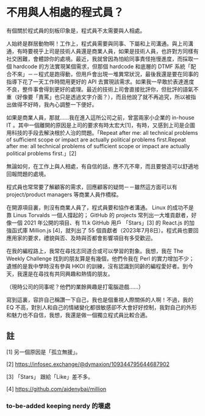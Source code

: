 # 不用與人相處的程式員？

有個關於程式員的刻板印象是，程式員不太需要與人相處。

人始終是群居動物啊！工作上，程式員需要與同事、下屬和上司溝通。與上司溝通，有時要視乎上司是技術人員還是商業人員，如果是技術人員，也許對方同樣有社交困難，會體諒你的處境。最近，我就曾因為怕給同事責怪拖慢進度，而採取一個 hardcode 的方法實現某個需求，但那個 hardcode 和底層的 DTMF 系統「配合不來」－－程式是跑得動，但用戶會出現一堆異常狀況，最後我還是要在同事的指導下花了一天工作時間用更好的 API 去實現該需求。如果我一早敢於表達進度不良，整件事會得到更好的處理。最近的技術上司會直接批評你，但批評的語氣不重（好像要「責罵」也只是透過文字介面？），而且他說了就不再追究，所以被指出做得不好時，我內心調整一下便好。

如果是商業人員，那就……我在進入這所公司之前，曾當兩家小企業的 in-house IT 。其中一個離開的原因是上司的要求有時太宏大[1]，有時，又感到上司是企圖用科技的手段去解決根於人治的問題。「Repeat after me: all technical problems of sufficient scope or impact are actually political problems first.Repeat after me: all technical problems of sufficient scope or impact are actually political problems first.」[2]


無論如何，在工作上與人相處，有自信的話，應不亢不卑，而且要營造可以舒適地回報問題的處境。

程式員也常常要了解顧客的需求，回應顧客的疑問－－雖然這方面可以有 project/product managers 等商業人員作橋樑。

在開源項目裏，則沒有商業人員了，程式員要和協作者溝通。 Linux 的成功不是靠 Linus Torvalds 一個人撐起的； GitHub 的 projects 常列出一大堆貢獻者，好像一個 2021 年公開的項目、有 11.k GitHub 用戶 「Stars」[3] 的 React.js 的加強函式庫 Million.js [4]，就列出了 55 個貢獻者（2023年7月8日）。程式員也要回應用家的要求，禮貌與否、及時與否都會影響項目有多受歡迎。

在我的編程路上，我常在尋找志同道合或可以學習的對象。我想，我在 The Weekly Challenge 找到的朋友算是有幾個，他們令我在 Perl 的實力增加不少；遺憾的是我中學時沒有參與 HKOI 的訓練，沒有認識到同齡的編程愛好者。到今天，我還是在尋找有共同興趣和熱情的朋友。

（現時公司的同事呢？他們的業餘興趣是打電腦遊戲……）

寫到這裏，容許自己稱讚一下自己，我也是個重視人際關係的人啊！不過，我的 EQ 不高，對別人和自己的情緒變化都很敏感卻不大會好好控制，我對自己的外形和魅力也不自信，我想，我還是做一個獨立程式員比較合適。

## 註

[1] 另一個原因是「孤立無援」。

[2] https://infosec.exchange/@dymaxion/109344795644687902

[3] 「Stars」 跟給「Like」差不多。

[4] https://github.com/aidenybai/million




### to-be-added keeping nerdy 的壞處


